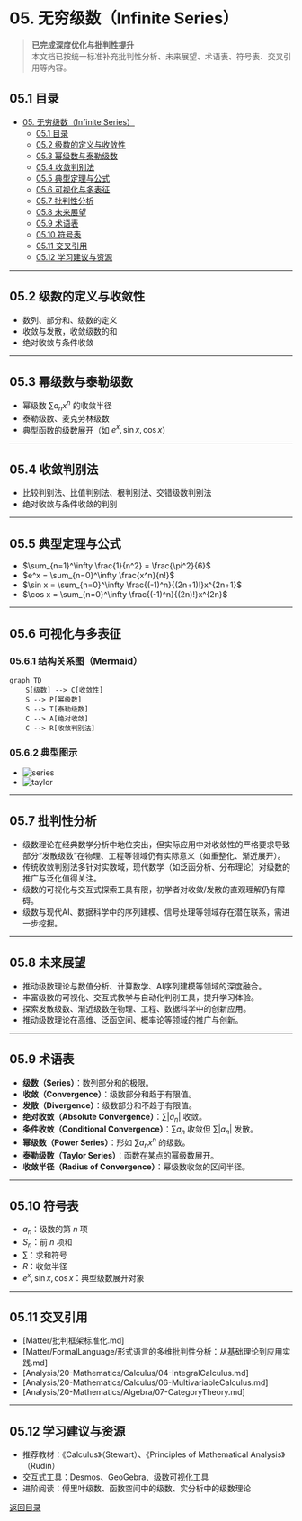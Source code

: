 # 05. 无穷级数（Infinite Series）

> **已完成深度优化与批判性提升**  
> 本文档已按统一标准补充批判性分析、未来展望、术语表、符号表、交叉引用等内容。

## 05.1 目录

- [05. 无穷级数（Infinite Series）](#05-无穷级数infinite-series)
  - [05.1 目录](#051-目录)
  - [05.2 级数的定义与收敛性](#052-级数的定义与收敛性)
  - [05.3 幂级数与泰勒级数](#053-幂级数与泰勒级数)
  - [05.4 收敛判别法](#054-收敛判别法)
  - [05.5 典型定理与公式](#055-典型定理与公式)
  - [05.6 可视化与多表征](#056-可视化与多表征)
  - [05.7 批判性分析](#057-批判性分析)
  - [05.8 未来展望](#058-未来展望)
  - [05.9 术语表](#059-术语表)
  - [05.10 符号表](#0510-符号表)
  - [05.11 交叉引用](#0511-交叉引用)
  - [05.12 学习建议与资源](#0512-学习建议与资源)

---

## 05.2 级数的定义与收敛性

- 数列、部分和、级数的定义
- 收敛与发散，收敛级数的和
- 绝对收敛与条件收敛

---

## 05.3 幂级数与泰勒级数

- 幂级数 $\sum a_n x^n$ 的收敛半径
- 泰勒级数、麦克劳林级数
- 典型函数的级数展开（如 $e^x, \sin x, \cos x$）

---

## 05.4 收敛判别法

- 比较判别法、比值判别法、根判别法、交错级数判别法
- 绝对收敛与条件收敛的判别

---

## 05.5 典型定理与公式

- $\sum_{n=1}^\infty \frac{1}{n^2} = \frac{\pi^2}{6}$
- $e^x = \sum_{n=0}^\infty \frac{x^n}{n!}$
- $\sin x = \sum_{n=0}^\infty \frac{(-1)^n}{(2n+1)!}x^{2n+1}$
- $\cos x = \sum_{n=0}^\infty \frac{(-1)^n}{(2n)!}x^{2n}$

---

## 05.6 可视化与多表征

### 05.6.1 结构关系图（Mermaid）

```mermaid
graph TD
    S[级数] --> C[收敛性]
    S --> P[幂级数]
    S --> T[泰勒级数]
    C --> A[绝对收敛]
    C --> R[收敛判别法]
```

### 05.6.2 典型图示

- ![series](https://latex.codecogs.com/svg.image?e^x%20=%20\sum_{n=0}^\infty%20\frac{x^n}{n!})
- ![taylor](https://latex.codecogs.com/svg.image?\text{Taylor%20Series%20Approximation})

---

## 05.7 批判性分析

- 级数理论在经典数学分析中地位突出，但实际应用中对收敛性的严格要求导致部分“发散级数”在物理、工程等领域仍有实际意义（如重整化、渐近展开）。
- 传统收敛判别法多针对实数域，现代数学（如泛函分析、分布理论）对级数的推广与泛化值得关注。
- 级数的可视化与交互式探索工具有限，初学者对收敛/发散的直观理解仍有障碍。
- 级数与现代AI、数据科学中的序列建模、信号处理等领域存在潜在联系，需进一步挖掘。

---

## 05.8 未来展望

- 推动级数理论与数值分析、计算数学、AI序列建模等领域的深度融合。
- 丰富级数的可视化、交互式教学与自动化判别工具，提升学习体验。
- 探索发散级数、渐近级数在物理、工程、数据科学中的创新应用。
- 推动级数理论在高维、泛函空间、概率论等领域的推广与创新。

---

## 05.9 术语表

- **级数（Series）**：数列部分和的极限。
- **收敛（Convergence）**：级数部分和趋于有限值。
- **发散（Divergence）**：级数部分和不趋于有限值。
- **绝对收敛（Absolute Convergence）**：$\sum |a_n|$ 收敛。
- **条件收敛（Conditional Convergence）**：$\sum a_n$ 收敛但 $\sum |a_n|$ 发散。
- **幂级数（Power Series）**：形如 $\sum a_n x^n$ 的级数。
- **泰勒级数（Taylor Series）**：函数在某点的幂级数展开。
- **收敛半径（Radius of Convergence）**：幂级数收敛的区间半径。

---

## 05.10 符号表

- $a_n$：级数的第 $n$ 项
- $S_n$：前 $n$ 项和
- $\sum$：求和符号
- $R$：收敛半径
- $e^x, \sin x, \cos x$：典型级数展开对象

---

## 05.11 交叉引用

- [Matter/批判框架标准化.md]
- [Matter/FormalLanguage/形式语言的多维批判性分析：从基础理论到应用实践.md]
- [Analysis/20-Mathematics/Calculus/04-IntegralCalculus.md]
- [Analysis/20-Mathematics/Calculus/06-MultivariableCalculus.md]
- [Analysis/20-Mathematics/Algebra/07-CategoryTheory.md]

---

## 05.12 学习建议与资源

- 推荐教材：《Calculus》（Stewart）、《Principles of Mathematical Analysis》（Rudin）
- 交互式工具：Desmos、GeoGebra、级数可视化工具
- 进阶阅读：傅里叶级数、函数空间中的级数、实分析中的级数理论

[返回目录](#051-目录)
